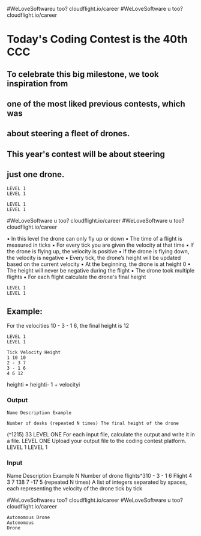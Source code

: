 #WeLoveSoftwareu too? cloudflight.io/career
#WeLoveSoftware
u too? cloudflight.io/career


# Today's Coding Contest is the 40th CCC

## To celebrate this big milestone, we took inspiration from

## one of the most liked previous contests, which was

## about steering a fleet of drones.

## This year's contest will be about steering

## just one drone.

```
LEVEL 1
LEVEL 1
```

```
LEVEL 1
LEVEL 1
```
#WeLoveSoftware u too? cloudflight.io/career
#WeLoveSoftware
u too? cloudflight.io/career


▪ In this level the drone can only fly up or down
▪ The time of a flight is measured in ticks
▪ For every tick you are given the velocity at that time
▪ If the drone is flying up, the velocity is positive
▪ If the drone is flying down, the velocity is negative
▪ Every tick, the drone’s height will be updated based on the current velocity
▪ At the beginning, the drone is at height 0
▪ The height will never be negative during the flight
▪ The drone took multiple flights
▪ For each flight calculate the drone's final height

```
LEVEL 1
LEVEL 1
```

## Example:

For the velocities 10 - 3 - 1 6, the final height is 12

```
LEVEL 1
LEVEL 1
```
```
Tick Velocity Height
1 10 10
2 - 3 7
3 - 1 6
4 6 12
```
heighti = heighti- 1 + velocityi


### Output

```
Name Description Example
```
```
Number of desks (repeated N times) The final height of the drone
```
(^1215)
33
LEVEL ONE
For each input file, calculate the output and write it in a file. LEVEL ONE
Upload your output file to the coding contest platform.
LEVEL 1
LEVEL 1

### Input

Name Description Example
N Number of drone flights^310 - 3 - 1 6
Flight 4 3 7 138 7 -17 5
(repeated N times) A list of integers separated by spaces, each representing the velocity of the drone tick by tick


#WeLoveSoftwareu too? cloudflight.io/career
#WeLoveSoftware
u too? cloudflight.io/career

```
Autonomous Drone
Autonomous
Drone
```

